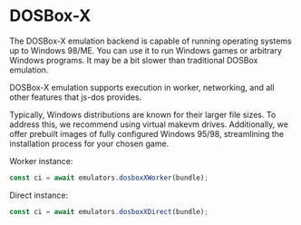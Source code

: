 # DOSBox-X

The DOSBox-X emulation backend is capable of running operating systems up to Windows 98/ME. You can use it to run
Windows games or arbitrary Windows programs. It may be a bit slower than traditional DOSBox emulation.

DOSBox-X emulation supports execution in worker, networking, and all other features that js-dos provides.

Typically, Windows distributions are known for their larger file sizes. To address this, we recommend using virtual makevm drives. 
Additionally, we offer prebuilt images of fully configured Windows 95/98, streamlining the installation process for your chosen game.

Worker instance:
```Javascript
const ci = await emulators.dosboxXWorker(bundle);
```

Direct instance:
```Javascript
const ci = await emulators.dosboxXDirect(bundle);
```
